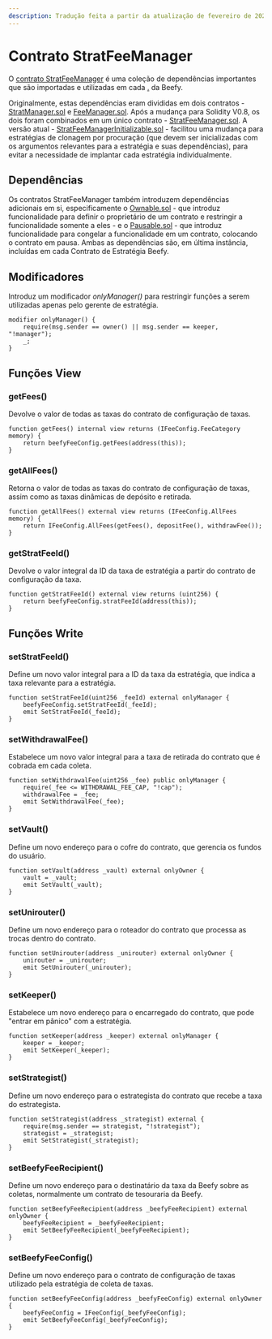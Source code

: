 ```yaml
---
description: Tradução feita a partir da atualização de fevereiro de 2023
---
```


# Contrato StratFeeManager

O [contrato StratFeeManager](https://github.com/beefyfinance/beefy-contracts/blob/master/contracts/BIFI/strategies/Common/StratFeeManagerInitializable.sol) é uma coleção de dependências importantes que são importadas e utilizadas em cada [.](./ "mention") da Beefy.

Originalmente, estas dependências eram divididas em dois contratos - [StratManager.sol](https://github.com/beefyfinance/beefy-contracts/blob/master/contracts/BIFI/strategies/Common/StratManager.sol) e [FeeManager.sol](https://github.com/beefyfinance/beefy-contracts/blob/master/contracts/BIFI/strategies/Common/FeeManager.sol). Após a mudança para Solidity V0.8, os dois foram combinados em um único contrato - [StratFeeManager.sol](https://github.com/beefyfinance/beefy-contracts/blob/master/contracts/BIFI/strategies/Common/StratFeeManager.sol). A versão atual - [StratFeeManagerInitializable.sol](https://github.com/beefyfinance/beefy-contracts/blob/master/contracts/BIFI/strategies/Common/StratFeeManagerInitializable.sol) - facilitou uma mudança para estratégias de clonagem por procuração (que devem ser inicializadas com os argumentos relevantes para a estratégia e suas dependências), para evitar a necessidade de implantar cada estratégia individualmente.

## Dependências

Os contratos StratFeeManager também introduzem dependências adicionais em si, especificamente o [Ownable.sol](https://github.com/OpenZeppelin/openzeppelin-contracts/blob/master/contracts/access/Ownable.sol) - que introduz funcionalidade para definir o proprietário de um contrato e restringir a funcionalidade somente a eles - e o [Pausable.sol](https://github.com/OpenZeppelin/openzeppelin-contracts/blob/master/contracts/security/Pausable.sol) - que introduz funcionalidade para congelar a funcionalidade em um contrato, colocando o contrato em pausa. Ambas as dependências são, em última instância, incluídas em cada Contrato de Estratégia Beefy.

## Modificadores

Introduz um modificador _onlyManager()_ para restringir funções a serem utilizadas apenas pelo gerente de estratégia.

```solidity
modifier onlyManager() {
    require(msg.sender == owner() || msg.sender == keeper, "!manager");
    _;
}
```

## Funções View

### getFees()

Devolve o valor de todas as taxas do contrato de configuração de taxas.

```solidity
function getFees() internal view returns (IFeeConfig.FeeCategory memory) {
    return beefyFeeConfig.getFees(address(this));
}
```

### getAllFees()

Retorna o valor de todas as taxas do contrato de configuração de taxas, assim como as taxas dinâmicas de depósito e retirada.

```solidity
function getAllFees() external view returns (IFeeConfig.AllFees memory) {
    return IFeeConfig.AllFees(getFees(), depositFee(), withdrawFee());
}
```

### getStratFeeId()

Devolve o valor integral da ID da taxa de estratégia a partir do contrato de configuração da taxa.

```solidity
function getStratFeeId() external view returns (uint256) {
    return beefyFeeConfig.stratFeeId(address(this));
}
```

## Funções Write

### setStratFeeId()

Define um novo valor integral para a ID da taxa da estratégia, que indica a taxa relevante para a estratégia.

```solidity
function setStratFeeId(uint256 _feeId) external onlyManager {
    beefyFeeConfig.setStratFeeId(_feeId);
    emit SetStratFeeId(_feeId);
}
```

### setWithdrawalFee()

Estabelece um novo valor integral para a taxa de retirada do contrato que é cobrada em cada coleta.

```solidity
function setWithdrawalFee(uint256 _fee) public onlyManager {
    require(_fee <= WITHDRAWAL_FEE_CAP, "!cap");
    withdrawalFee = _fee;
    emit SetWithdrawalFee(_fee);
}
```

### setVault()

Define um novo endereço para o cofre do contrato, que gerencia os fundos do usuário.

```solidity
function setVault(address _vault) external onlyOwner {
    vault = _vault;
    emit SetVault(_vault);
}
```

### setUnirouter()

Define um novo endereço para o roteador do contrato que processa as trocas dentro do contrato.

```solidity
function setUnirouter(address _unirouter) external onlyOwner {
    unirouter = _unirouter;
    emit SetUnirouter(_unirouter);
}
```

### setKeeper()

Estabelece um novo endereço para o encarregado do contrato, que pode "entrar em pânico" com a estratégia.

```solidity
function setKeeper(address _keeper) external onlyManager {
    keeper = _keeper;
    emit SetKeeper(_keeper);
}
```

### setStrategist()

Define um novo endereço para o estrategista do contrato que recebe a taxa do estrategista.

```solidity
function setStrategist(address _strategist) external {
    require(msg.sender == strategist, "!strategist");
    strategist = _strategist;
    emit SetStrategist(_strategist);
}
```

### setBeefyFeeRecipient()

Define um novo endereço para o destinatário da taxa da Beefy sobre as coletas, normalmente um contrato de tesouraria da Beefy.

```solidity
function setBeefyFeeRecipient(address _beefyFeeRecipient) external onlyOwner {
    beefyFeeRecipient = _beefyFeeRecipient;
    emit SetBeefyFeeRecipient(_beefyFeeRecipient);
}
```

### setBeefyFeeConfig()

Define um novo endereço para o contrato de configuração de taxas utilizado pela estratégia de coleta de taxas.

```solidity
function setBeefyFeeConfig(address _beefyFeeConfig) external onlyOwner {
    beefyFeeConfig = IFeeConfig(_beefyFeeConfig);
    emit SetBeefyFeeConfig(_beefyFeeConfig);
}
```
